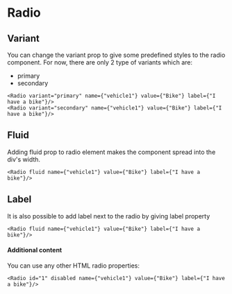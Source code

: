 # Radio

## Variant
You can change the variant prop to give some predefined styles to the radio component. For now, there are only 2 type of variants which are:
- primary
- secondary
```
<Radio variant="primary" name={"vehicle1"} value={"Bike"} label={"I have a bike"}/>
<Radio variant="secondary" name={"vehicle1"} value={"Bike"} label={"I have a bike"}/>
``` 

## Fluid
Adding fluid prop to radio element makes the component spread into the div's width.

```
<Radio fluid name={"vehicle1"} value={"Bike"} label={"I have a bike"}/>
```

## Label
It is also possible to add label next to the radio by giving label property

```
<Radio fluid name={"vehicle1"} value={"Bike"} label={"I have a bike"}/>
```

#### Additional content
You can use any other HTML radio properties:
```
<Radio id="1" disabled name={"vehicle1"} value={"Bike"} label={"I have a bike"}/>
```
